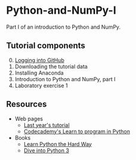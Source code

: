 # Python-and-NumPy-I
Part I of an introduction to Python and NumPy.

## Tutorial components
0. [Logging into GitHub](Lesson/GitHub.md)
1. Downloading the tutorial data
2. Installing Anaconda
3. Introduction to Python and NumPy, part I
4. Laboratory exercise 1

## Resources
- Web pages
  - [Last year's tutorial](https://wiki.helsinki.fi/x/5LHABw)
  - [Codecademy's Learn to program in Python](https://www.codecademy.com/learn/python)
- Books
  - [Learn Python the Hard Way](http://learnpythonthehardway.org/book/)
  - [Dive into Python 3](http://www.diveinto.org/python3/)
